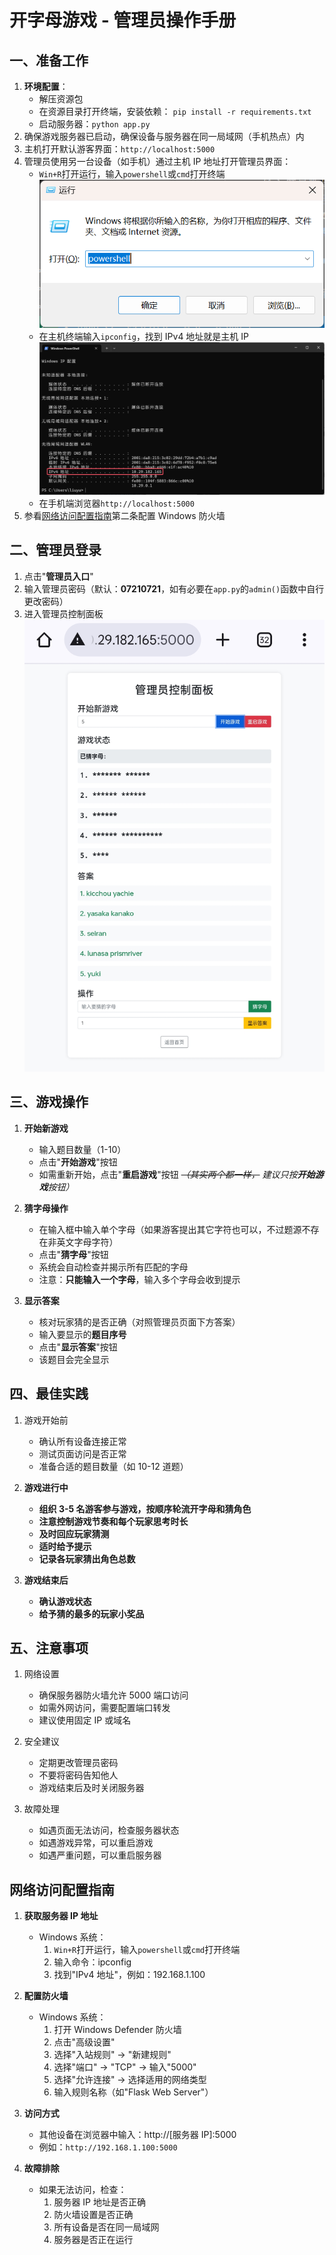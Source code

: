 # 开字母游戏 - 管理员操作手册

## 一、准备工作

1. **环境配置**：
    - 解压资源包
    - 在资源目录打开终端，安装依赖：
      `pip install -r requirements.txt`
    - 启动服务器：`python app.py`
2. 确保游戏服务器已启动，确保设备与服务器在同一局域网（手机热点）内
3. 主机打开默认游客界面：`http://localhost:5000`
4. 管理员使用另一台设备（如手机）通过主机 IP 地址打开管理员界面：
    - `Win+R`打开运行，输入`powershell`或`cmd`打开终端
      ![](static/1.png)
    - 在主机终端输入`ipconfig`，找到 IPv4 地址就是主机 IP
      ![](static/2.png)
    - 在手机端浏览器`http://localhost:5000`
5. 参看[网络访问配置指南](#网络访问配置指南)第二条配置 Windows 防火墙

## 二、管理员登录

1. 点击"**管理员入口**"
2. 输入管理员密码（默认：**07210721**，如有必要在`app.py`的`admin()`函数中自行更改密码）
3. 进入管理员控制面板
   ![](static/3.png)

## 三、游戏操作

1. **开始新游戏**

    - 输入题目数量（1-10）
    - 点击"**开始游戏**"按钮
    - 如需重新开始，点击"**重启游戏**"按钮 ~~_（其实两个都一样，_~~ _建议只按**开始游戏**按钮）_

2. **猜字母操作**

    - 在输入框中输入单个字母（如果游客提出其它字符也可以，不过题源不存在非英文字母字符）
    - 点击"**猜字母**"按钮
    - 系统会自动检查并揭示所有匹配的字母
    - 注意：**只能输入一个字母**，输入多个字母会收到提示

3. **显示答案**
    - 核对玩家猜的是否正确（对照管理员页面下方答案）
    - 输入要显示的**题目序号**
    - 点击"**显示答案**"按钮
    - 该题目会完全显示

## 四、最佳实践

1. 游戏开始前

    - 确认所有设备连接正常
    - 测试页面访问是否正常
    - 准备合适的题目数量（如 10-12 道题）

2. **游戏进行中**

    - **组织 3-5 名游客参与游戏，按顺序轮流开字母和猜角色**
    - **注意控制游戏节奏和每个玩家思考时长**
    - **及时回应玩家猜测**
    - **适时给予提示**
    - **记录各玩家猜出角色总数**

3. **游戏结束后**
    - **确认游戏状态**
    - **给予猜的最多的玩家小奖品**

## 五、注意事项

1. 网络设置

    - 确保服务器防火墙允许 5000 端口访问
    - 如需外网访问，需要配置端口转发
    - 建议使用固定 IP 或域名

2. 安全建议

    - 定期更改管理员密码
    - 不要将密码告知他人
    - 游戏结束后及时关闭服务器

3. 故障处理
    - 如遇页面无法访问，检查服务器状态
    - 如遇游戏异常，可以重启游戏
    - 如遇严重问题，可以重启服务器

## 网络访问配置指南

1. **获取服务器 IP 地址**

    - Windows 系统：
        1. `Win+R`打开运行，输入`powershell`或`cmd`打开终端
        2. 输入命令：ipconfig
        3. 找到"IPv4 地址"，例如：192.168.1.100

2. **配置防火墙**

    - Windows 系统：
        1. 打开 Windows Defender 防火墙
        2. 点击"高级设置"
        3. 选择"入站规则" -> "新建规则"
        4. 选择"端口" -> "TCP" -> 输入"5000"
        5. 选择"允许连接" -> 选择适用的网络类型
        6. 输入规则名称（如"Flask Web Server"）

3. **访问方式**

    - 其他设备在浏览器中输入：http://[服务器 IP]:5000
    - 例如：`http://192.168.1.100:5000`

4. **故障排除**
    - 如果无法访问，检查：
        1. 服务器 IP 地址是否正确
        2. 防火墙设置是否正确
        3. 所有设备是否在同一局域网
        4. 服务器是否正在运行
